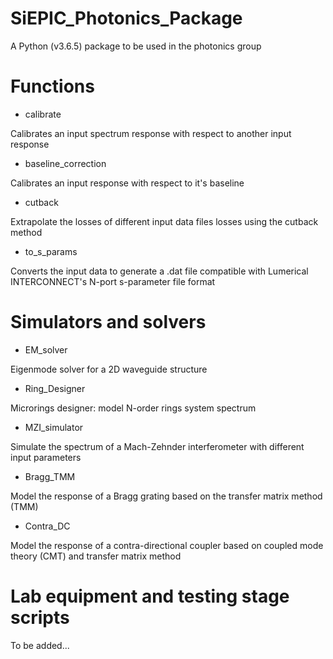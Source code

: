 # SiEPIC_Photonics_Package
A Python (v3.6.5) package to be used in the photonics group

# Functions
* calibrate

Calibrates an input spectrum response with respect to another input response

* baseline_correction

Calibrates an input response with respect to it's baseline

* cutback

Extrapolate the losses of different input data files losses using the cutback method 

* to_s_params

Converts the input data to generate a .dat file compatible with Lumerical INTERCONNECT's N-port s-parameter file format

# Simulators and solvers
* EM_solver

Eigenmode solver for a 2D waveguide structure

* Ring_Designer

Microrings designer: model N-order rings system spectrum

* MZI_simulator

Simulate the spectrum of a Mach-Zehnder interferometer with different input parameters

* Bragg_TMM

Model the response of a Bragg grating based on the transfer matrix method (TMM)

* Contra_DC

Model the response of a contra-directional coupler based on coupled mode theory (CMT) and transfer matrix method


# Lab equipment and testing stage scripts
To be added...
